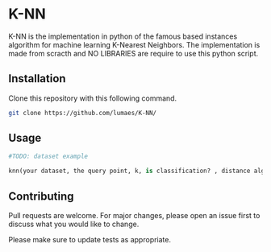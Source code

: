 # K-NN

K-NN is the implementation in python of the famous based instances algorithm
for machine learning K-Nearest Neighbors. The implementation is
made from scracth and NO LIBRARIES are require to use this python script.

## Installation

Clone this repository with this following command.

```bash
git clone https://github.com/lumaes/K-NN/
```

## Usage

```python
#TODO: dataset example

knn(your dataset, the query point, k, is classification? , distance algorithm)
```

## Contributing
Pull requests are welcome. For major changes, please open an issue first to discuss what you would like to change.

Please make sure to update tests as appropriate.
